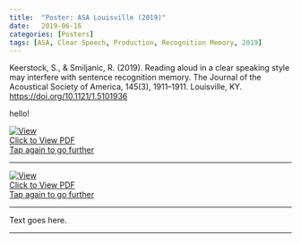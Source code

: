 ```yaml
---
title:  "Poster: ASA Louisville (2019)"
date:   2019-06-16
categories: [Posters]
tags: [ASA, Clear Speech, Production, Recognition Memory, 2019]
---
```


Keerstock, S., & Smiljanic, R. (2019). Reading aloud in a clear speaking style may interfere
with sentence recognition memory. The Journal of the Acoustical Society of America, 145(3),
1911–1911. Louisville, KY. <a href="https://doi.org/10.1121/1.5101936">https://doi.org/10.1121/1.5101936</a>


hello!


<div class="hvrbox"> 
	<a href="https://skrstck.github.io/files/4pSC15.pdf"> 
		<img src="https://skrstck.github.io/files/4pSC15-thumb.png" alt="View" class="hvrbox-layer_bottom">
		<div class="hvrbox-layer_top">
			<div class="hvrbox-text">Click to View PDF <div class="hvrbox-text_mobile">Tap again to go further</div></div>
		</div>
	</a></div>

<hr>

<div class="hvrbox"> 
	<a href="https://skrstck.github.io/files/4pSC15.pdf"> 
		<div class="hvrbox-layer_top">
			<img src="https://skrstck.github.io/files/4pSC15-thumb.png" alt="View" class="hvrbox-layer_bottom">
			<div class="hvrbox-text">Click to View PDF <div class="hvrbox-text_mobile">Tap again to go further</div></div>
		</div>
	</a></div>
	

<hr>


<div class="container">
   <a href="https://skrstck.github.io/files/4pSC15.pdf">
      <div class="image" style="background-image:url(https://skrstck.github.io/files/4pSC15-thumb.png)"></div> 
   </a>
   <div class="caption">Text goes here.</div> 
</div>

<hr>
